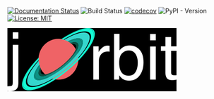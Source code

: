 [![Documentation Status](https://readthedocs.org/projects/jorbit/badge/?version=latest)](https://jorbit.readthedocs.io/en/latest/?badge=latest)
![Build Status](https://github.com/ben-cassese/jorbit/actions/workflows/tests.yml/badge.svg)
[![codecov](https://codecov.io/github/ben-cassese/jorbit/graph/badge.svg?token=7AUZRB9MFO)](https://codecov.io/github/ben-cassese/jorbit)
![PyPI - Version](https://img.shields.io/pypi/v/jorbit)
[![License: MIT](https://img.shields.io/badge/License-MIT-blue.svg)](https://opensource.org/licenses/MIT)

![logo](./docs/_static/jorbit_logo_dark.png)
